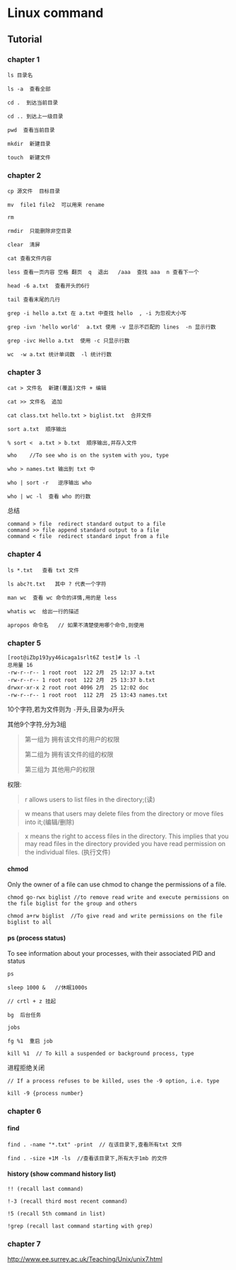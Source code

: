 # Linux command

## Tutorial 

### chapter 1 


```
ls 目录名
 
ls -a  查看全部

cd .  到达当前目录

cd .. 到达上一级目录

pwd  查看当前目录

mkdir  新建目录

touch  新建文件

```

### chapter 2

```
cp 源文件  目标目录

mv  file1 file2  可以用来 rename

rm  

rmdir  只能删除非空目录

clear  清屏

cat 查看文件内容

less 查看一页内容 空格 翻页  q  退出   /aaa  查找 aaa  n 查看下一个

head -6 a.txt  查看开头的6行

tail 查看末尾的几行

grep -i hello a.txt 在 a.txt 中查找 hello  , -i 为忽视大小写

grep -ivn 'hello world'  a.txt 使用 -v 显示不匹配的 lines  -n 显示行数

grep -ivc Hello a.txt  使用 -c 只显示行数

wc  -w a.txt 统计单词数  -l 统计行数

```

### chapter 3

```
cat > 文件名  新建(覆盖)文件 + 编辑

cat >> 文件名  追加

cat class.txt hello.txt > biglist.txt  合并文件

sort a.txt  顺序输出

% sort <  a.txt > b.txt  顺序输出,并存入文件

who    //To see who is on the system with you, type

who > names.txt 输出到 txt 中

who | sort -r   逆序输出 who

who | wc -l  查看 who 的行数

```

总结

```
command > file	redirect standard output to a file
command >> file	append standard output to a file
command < file	redirect standard input from a file
```

### chapter 4

```
ls *.txt   查看 txt 文件

ls abc?t.txt   其中 ? 代表一个字符   

man wc  查看 wc 命令的详情,用的是 less

whatis wc  给出一行的描述

apropos 命令名   // 如果不清楚使用哪个命令,则使用

```

### chapter 5 

```
[root@iZbp193yy46icaga1srlt6Z test]# ls -l
总用量 16
-rw-r--r-- 1 root root  122 2月  25 12:37 a.txt
-rw-r--r-- 1 root root  122 2月  25 13:37 b.txt
drwxr-xr-x 2 root root 4096 2月  25 12:02 doc
-rw-r--r-- 1 root root  112 2月  25 13:43 names.txt

```

10个字符,若为文件则为 ```-```开头,目录为```d```开头

其他9个字符,分为3组

> 第一组为 拥有该文件的用户的权限
> 
> 第二组为 拥有该文件的组的权限
> 
> 第三组为 其他用户的权限

权限:

> r allows users to list files in the directory;(读)

> w means that users may delete files from the directory or move files into it;(编辑/删除)

>x means the right to access files in the directory. This implies that you may read files in the directory provided you have read permission on the individual files. (执行文件)

#### chmod

Only the owner of a file can use chmod to change the permissions of a file. 

```
chmod go-rwx biglist //to remove read write and execute permissions on the file biglist for the group and others

chmod a+rw biglist  //To give read and write permissions on the file biglist to all

```

#### ps (process status)

To see information about your processes, with their associated PID and status

```
ps

sleep 1000 &   //休眠1000s

// crtl + z 挂起

bg  后台任务

jobs  

fg %1  重启 job

kill %1  // To kill a suspended or background process, type

```

进程拒绝关闭

```
// If a process refuses to be killed, uses the -9 option, i.e. type

kill -9 {process number}

```

### chapter 6 

#### find

```
find . -name "*.txt" -print  // 在该目录下,查看所有txt 文件

find . -size +1M -ls  //查看该目录下,所有大于1mb 的文件
```

####  history (show command history list)

```
!! (recall last command)

!-3 (recall third most recent command)

!5 (recall 5th command in list)

!grep (recall last command starting with grep)

```

### chapter 7

http://www.ee.surrey.ac.uk/Teaching/Unix/unix7.html





